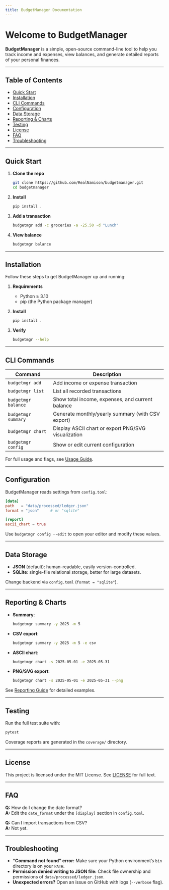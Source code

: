 ```yaml
---
title: BudgetManager Documentation
---
```


# Welcome to BudgetManager

**BudgetManager** is a simple, open-source command-line tool to help you track income and expenses, view balances, and generate detailed reports of your personal finances.

---

## Table of Contents

- [Quick Start](#quick-start)  
- [Installation](#installation)  
- [CLI Commands](#cli-commands)  
- [Configuration](#configuration)  
- [Data Storage](#data-storage)  
- [Reporting & Charts](#reporting--charts)  
- [Testing](#testing)  
- [License](#license)  
- [FAQ](#faq)  
- [Troubleshooting](#troubleshooting)  

---

## Quick Start

1. **Clone the repo**  
   ```bash
   git clone https://github.com/RealNamison/budgetmanager.git
   cd budgetmanager
   ```
2. **Install**  
   ```bash
   pip install .
   ```
3. **Add a transaction**  
   ```bash
   budgetmgr add -c groceries -a -25.50 -d "Lunch"
   ```
4. **View balance**  
   ```bash
   budgetmgr balance
   ```

---

## Installation

Follow these steps to get BudgetManager up and running:

1. **Requirements**  
   - Python ≥ 3.10  
   - pip (the Python package manager)

2. **Install**  
   ```bash
   pip install .
   ```

3. **Verify**  
   ```bash
   budgetmgr --help
   ```

---

## CLI Commands

| Command             | Description                                         |
|---------------------|-----------------------------------------------------|
| `budgetmgr add`     | Add income or expense transaction                   |
| `budgetmgr list`    | List all recorded transactions                      |
| `budgetmgr balance` | Show total income, expenses, and current balance    |
| `budgetmgr summary` | Generate monthly/yearly summary (with CSV export)   |
| `budgetmgr chart`   | Display ASCII chart or export PNG/SVG visualization |
| `budgetmgr config`  | Show or edit current configuration                  |

For full usage and flags, see [Usage Guide](usage.md).

---

## Configuration

BudgetManager reads settings from `config.toml`:

```toml
[data]
path   = "data/processed/ledger.json"
format = "json"     # or "sqlite"

[report]
ascii_chart = true
```

Use `budgetmgr config --edit` to open your editor and modify these values.

---

## Data Storage

- **JSON** (default): human-readable, easily version-controlled.  
- **SQLite**: single-file relational storage, better for large datasets.

Change backend via `config.toml` (`format = "sqlite"`).

---

## Reporting & Charts

- **Summary**:  
  ```bash
  budgetmgr summary -y 2025 -m 5
  ```
- **CSV export**:  
  ```bash
  budgetmgr summary -y 2025 -m 5 -e csv
  ```
- **ASCII chart**:  
  ```bash
  budgetmgr chart -s 2025-05-01 -e 2025-05-31
  ```
- **PNG/SVG export**:  
  ```bash
  budgetmgr chart -s 2025-05-01 -e 2025-05-31 --png
  ```

See [Reporting Guide](reports.md) for detailed examples.

---

## Testing

Run the full test suite with:

```bash
pytest
```

Coverage reports are generated in the `coverage/` directory.

---

## License

This project is licensed under the MIT License. See [LICENSE](LICENSE) for full text.

---

## FAQ

**Q:** How do I change the date format?  
**A:** Edit the `date_format` under the `[display]` section in `config.toml`.

**Q:** Can I import transactions from CSV?  
**A:** Not yet.

---

## Troubleshooting

- **“Command not found” error:** Make sure your Python environment’s `bin` directory is on your `PATH`.  
- **Permission denied writing to JSON file:** Check file ownership and permissions of `data/processed/ledger.json`.  
- **Unexpected errors?** Open an issue on GitHub with logs (`--verbose` flag).
